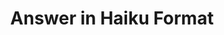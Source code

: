 ---
dateAdded: "2023-04-20"
category: "meta"
title: Answer in Haiku Format
prompt: |
  Provide an answer in the form of a Haiku (a three-line poem with a 5-7-5 syllable pattern).
---